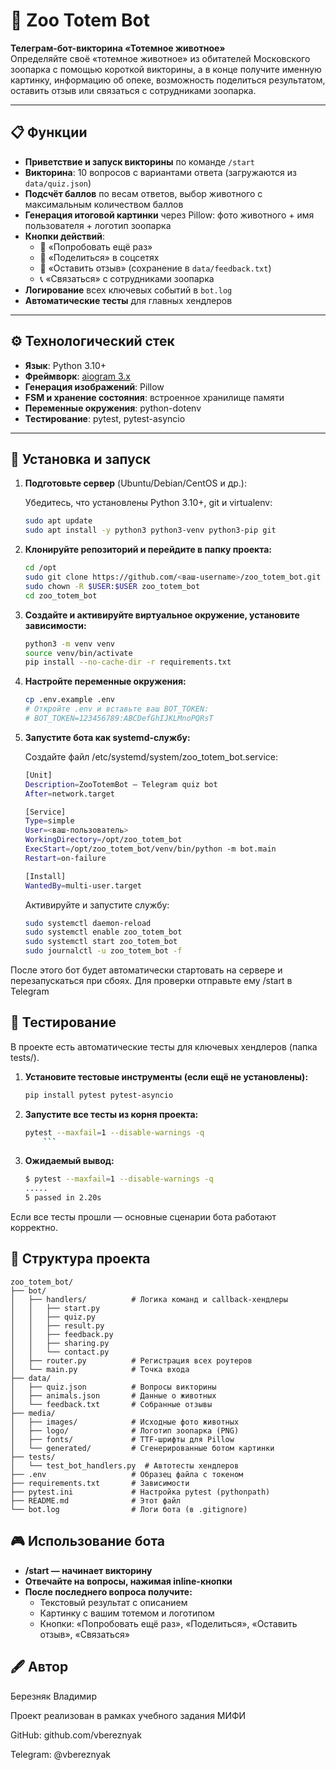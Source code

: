 # 🐾 Zoo Totem Bot

**Телеграм-бот-викторина «Тотемное животное»**  
Определяйте своё «тотемное животное» из обитателей Московского зоопарка с помощью короткой викторины, а в конце получите именную картинку, информацию об опеке, возможность поделиться результатом, оставить отзыв или связаться с сотрудниками зоопарка.

---

## 📋 Функции

- **Приветствие и запуск викторины** по команде `/start`  
- **Викторина**: 10 вопросов с вариантами ответа (загружаются из `data/quiz.json`)  
- **Подсчёт баллов** по весам ответов, выбор животного с максимальным количеством баллов  
- **Генерация итоговой картинки** через Pillow: фото животного + имя пользователя + логотип зоопарка  
- **Кнопки действий**:
  - 🔁 «Попробовать ещё раз»  
  - 📢 «Поделиться» в соцсетях  
  - 💬 «Оставить отзыв» (сохранение в `data/feedback.txt`)  
  - 📞 «Связаться» с сотрудниками зоопарка  
- **Логирование** всех ключевых событий в `bot.log`  
- **Автоматические тесты** для главных хендлеров  

---

## ⚙️ Технологический стек

- **Язык**: Python 3.10+  
- **Фреймворк**: [aiogram 3.x](https://docs.aiogram.dev/)  
- **Генерация изображений**: Pillow  
- **FSM и хранение состояния**: встроенное хранилище памяти  
- **Переменные окружения**: python-dotenv  
- **Тестирование**: pytest, pytest-asyncio  

---

## 🚀 Установка и запуск

1. **Подготовьте сервер** (Ubuntu/Debian/CentOS и др.):  

    Убедитесь, что установлены Python 3.10+, git и virtualenv:

    ```bash
    sudo apt update
    sudo apt install -y python3 python3-venv python3-pip git
    ```

2. **Клонируйте репозиторий и перейдите в папку проекта:**

    ```bash
    cd /opt
    sudo git clone https://github.com/<ваш-username>/zoo_totem_bot.git
    sudo chown -R $USER:$USER zoo_totem_bot
    cd zoo_totem_bot
    ```

3. **Создайте и активируйте виртуальное окружение, установите зависимости:**

    ```bash
    python3 -m venv venv
    source venv/bin/activate
    pip install --no-cache-dir -r requirements.txt
    ```

4. **Настройте переменные окружения:**

    ```bash
    cp .env.example .env
    # Откройте .env и вставьте ваш BOT_TOKEN:
    # BOT_TOKEN=123456789:ABCDefGhIJKLMnoPQRsT
    ```

5. **Запустите бота как systemd-службу:**

    Создайте файл /etc/systemd/system/zoo_totem_bot.service:

    ```bash
    [Unit]
    Description=ZooTotemBot — Telegram quiz bot
    After=network.target

    [Service]
    Type=simple
    User=<ваш-пользователь>
    WorkingDirectory=/opt/zoo_totem_bot
    ExecStart=/opt/zoo_totem_bot/venv/bin/python -m bot.main
    Restart=on-failure

    [Install]
    WantedBy=multi-user.target
    ```

    Активируйте и запустите службу:

    ```bash
    sudo systemctl daemon-reload
    sudo systemctl enable zoo_totem_bot
    sudo systemctl start zoo_totem_bot
    sudo journalctl -u zoo_totem_bot -f
    ```

После этого бот будет автоматически стартовать на сервере и перезапускаться при сбоях. 
Для проверки отправьте ему /start в Telegram

## 🧪 Тестирование
В проекте есть автоматические тесты для ключевых хендлеров (папка tests/).

1. **Установите тестовые инструменты (если ещё не установлены):**

    ```bash
    pip install pytest pytest-asyncio
    ```

2. **Запустите все тесты из корня проекта:**

    ```bash
    pytest --maxfail=1 --disable-warnings -q
        ```

3. **Ожидаемый вывод:**

    ```bash
    $ pytest --maxfail=1 --disable-warnings -q
    .....                                                                                           [100%]
    5 passed in 2.20s
    ```

Если все тесты прошли — основные сценарии бота работают корректно.

## 📂 Структура проекта

    zoo_totem_bot/
    ├── bot/
    │   ├── handlers/          # Логика команд и callback-хендлеры
    │   │   ├── start.py
    │   │   ├── quiz.py
    │   │   ├── result.py
    │   │   ├── feedback.py
    │   │   ├── sharing.py
    │   │   └── contact.py
    │   ├── router.py          # Регистрация всех роутеров
    │   └── main.py            # Точка входа
    ├── data/
    │   ├── quiz.json          # Вопросы викторины
    │   ├── animals.json       # Данные о животных
    │   └── feedback.txt       # Собранные отзывы
    ├── media/
    │   ├── images/            # Исходные фото животных
    │   ├── logo/              # Логотип зоопарка (PNG)
    │   ├── fonts/             # TTF-шрифты для Pillow
    │   └── generated/         # Сгенерированные ботом картинки
    ├── tests/
    │   └── test_bot_handlers.py  # Автотесты хендлеров
    ├── .env                   # Образец файла с токеном
    ├── requirements.txt       # Зависимости
    ├── pytest.ini             # Настройка pytest (pythonpath)
    ├── README.md              # Этот файл
    └── bot.log                # Логи бота (в .gitignore)

## 🎮 Использование бота

- **/start — начинает викторину**
- **Отвечайте на вопросы, нажимая inline-кнопки**
- **После последнего вопроса получите:**
    - Текстовый результат с описанием
    - Картинку с вашим тотемом и логотипом
    - Кнопки: «Попробовать ещё раз», «Поделиться», «Оставить отзыв», «Связаться»

## 🖋 Автор

Березняк Владимир

Проект реализован в рамках учебного задания МИФИ

GitHub: github.com/vbereznyak

Telegram: @vbereznyak